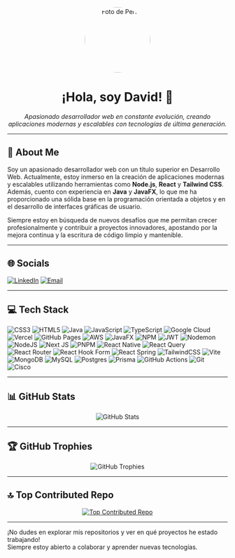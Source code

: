 ﻿<p align="center">
  <a href="https://github.com/DavidSM14">
    <!-- Si tienes una imagen de perfil que quieras mostrar, cámbiala aquí -->
    <img src="https://raw.githubusercontent.com/DavidSM14/DavidSM14/main/tu-imagen-de-perfil.png" alt="Foto de Perfil" width="150" style="border-radius: 50%;">
  </a>
</p>

<h1 align="center">¡Hola, soy David! 👋</h1>
<p align="center">
  <em>Apasionado desarrollador web en constante evolución, creando aplicaciones modernas y escalables con tecnologías de última generación.</em>
</p>

---

## 💫 About Me

Soy un apasionado desarrollador web con un título superior en Desarrollo Web. Actualmente, estoy inmerso en la creación de aplicaciones modernas y escalables utilizando herramientas como **Node.js**, **React** y **Tailwind CSS**. Además, cuento con experiencia en **Java** y **JavaFX**, lo que me ha proporcionado una sólida base en la programación orientada a objetos y en el desarrollo de interfaces gráficas de usuario.

Siempre estoy en búsqueda de nuevos desafíos que me permitan crecer profesionalmente y contribuir a proyectos innovadores, apostando por la mejora continua y la escritura de código limpio y mantenible.

---

## 🌐 Socials

[![LinkedIn](https://img.shields.io/badge/LinkedIn-0A66C2?style=flat&logo=linkedin&logoColor=white)](https://www.linkedin.com/in/david-s%C3%A1nchez-moreno-25b8a9308)
[![Email](https://img.shields.io/badge/Email-EA4335?style=flat&logo=gmail&logoColor=white)](mailto:davidsanchezmoreno2103@ejemplo.com)
<!-- Agrega más badges de redes sociales si lo deseas:
[![Twitter](https://img.shields.io/badge/Twitter-1DA1F2?style=flat&logo=twitter&logoColor=white)](https://twitter.com/TU_USUARIO)
[![Instagram](https://img.shields.io/badge/Instagram-E4405F?style=flat&logo=instagram&logoColor=white)](https://instagram.com/TU_USUARIO)
etc...
-->

---

## 💻 Tech Stack

<!-- Alineados en la misma línea (se verán uno al lado del otro) -->
![CSS3](https://img.shields.io/badge/CSS3-1572B6?style=flat&logo=css3&logoColor=white)
![HTML5](https://img.shields.io/badge/HTML5-E34F26?style=flat&logo=html5&logoColor=white)
![Java](https://img.shields.io/badge/Java-007396?style=flat&logo=java&logoColor=white)
![JavaScript](https://img.shields.io/badge/JavaScript-F7DF1E?style=flat&logo=javascript&logoColor=black)
![TypeScript](https://img.shields.io/badge/TypeScript-3178C6?style=flat&logo=typescript&logoColor=white)
![Google Cloud](https://img.shields.io/badge/Google%20Cloud-4285F4?style=flat&logo=google-cloud&logoColor=white)
![Vercel](https://img.shields.io/badge/Vercel-000000?style=flat&logo=vercel&logoColor=white)
![GitHub Pages](https://img.shields.io/badge/GitHub%20Pages-222222?style=flat&logo=githubpages&logoColor=white)
![AWS](https://img.shields.io/badge/AWS-232F3E?style=flat&logo=amazon-aws&logoColor=white)
![JavaFX](https://img.shields.io/badge/JavaFX-0085CA?style=flat&logo=java&logoColor=white)
![NPM](https://img.shields.io/badge/NPM-CB3837?style=flat&logo=npm&logoColor=white)
![JWT](https://img.shields.io/badge/JWT-000000?style=flat&logo=JSON%20web%20tokens&logoColor=white)
![Nodemon](https://img.shields.io/badge/Nodemon-76D04B?style=flat&logo=nodemon&logoColor=white)
![NodeJS](https://img.shields.io/badge/Node.js-339933?style=flat&logo=node.js&logoColor=white)
![Next JS](https://img.shields.io/badge/Next-000000?style=flat&logo=next.js&logoColor=white)
![PNPM](https://img.shields.io/badge/PNPM-F69220?style=flat&logo=pnpm&logoColor=white)
![React Native](https://img.shields.io/badge/React%20Native-61DAFB?style=flat&logo=react&logoColor=black)
![React Query](https://img.shields.io/badge/React%20Query-FF4154?style=flat&logo=reactquery&logoColor=white)
![React Router](https://img.shields.io/badge/React%20Router-CA4245?style=flat&logo=react-router&logoColor=white)
![React Hook Form](https://img.shields.io/badge/React%20Hook%20Form-EC5990?style=flat&logo=reacthookform&logoColor=white)
![React Spring](https://img.shields.io/badge/React%20Spring-FF6C37?style=flat&logo=reactspring&logoColor=white)
![TailwindCSS](https://img.shields.io/badge/TailwindCSS-06B6D4?style=flat&logo=tailwindcss&logoColor=white)
![Vite](https://img.shields.io/badge/Vite-646CFF?style=flat&logo=vite&logoColor=white)
![MongoDB](https://img.shields.io/badge/MongoDB-47A248?style=flat&logo=mongodb&logoColor=white)
![MySQL](https://img.shields.io/badge/MySQL-4479A1?style=flat&logo=mysql&logoColor=white)
![Postgres](https://img.shields.io/badge/Postgres-336791?style=flat&logo=postgresql&logoColor=white)
![Prisma](https://img.shields.io/badge/Prisma-2D3748?style=flat&logo=prisma&logoColor=white)
![GitHub Actions](https://img.shields.io/badge/GitHub%20Actions-2088FF?style=flat&logo=githubactions&logoColor=white)
![Git](https://img.shields.io/badge/Git-F05032?style=flat&logo=git&logoColor=white)
![Cisco](https://img.shields.io/badge/Cisco-1BA0D7?style=flat&logo=cisco&logoColor=white)

---

## 📊 GitHub Stats

<p align="center">
  <img src="https://github-readme-stats.vercel.app/api?username=DavidSM14&show_icons=true&theme=radical" alt="GitHub Stats">
</p>

---

## 🏆 GitHub Trophies

<p align="center">
  <img src="https://github-profile-trophy.vercel.app/?username=DavidSM14&theme=onedark" alt="GitHub Trophies">
</p>

---

## 🔝 Top Contributed Repo

<p align="center">
  <a href="https://github.com/DavidSM14/proyectoWebCJMWReactNodejs">
    <img src="https://github-readme-stats.vercel.app/api/pin/?username=DavidSM14&repo=proyectoWebCJMWReactNodejs&theme=radical" alt="Top Contributed Repo">
  </a>
</p>

---

¡No dudes en explorar mis repositorios y ver en qué proyectos he estado trabajando!  
Siempre estoy abierto a colaborar y aprender nuevas tecnologías.

